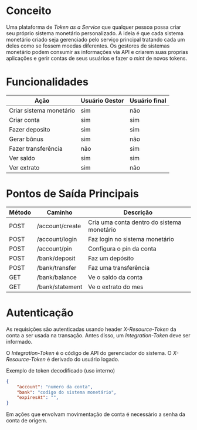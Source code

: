 # Conceito
Uma plataforma de *Token as a Service* que qualquer pessoa possa criar seu próprio sistema monetário personalizado. A ideia é que cada sistema monetário criado seja gerenciado pelo serviço principal tratando cada um deles como se fossem moedas diferentes. Os gestores de sistemas monetário podem consumir as informações via API e criarem suas proprias aplicações e gerir contas de seus usuários e fazer o *mint* de novos tokens.

# Funcionalidades
Ação | Usuário Gestor | Usuário final
-- | -- | --
Criar sistema monetário | sim | não
Criar conta | sim | sim
Fazer deposito | sim | sim
Gerar bônus | sim | não
Fazer transferência | não | sim
Ver saldo | sim | sim
Ver extrato | sim | não

# Pontos de Saída Principais
Método | Caminho | Descrição
-- | -- | --
POST | /account/create | Cria uma conta dentro do sistema monetário
POST | /account/login | Faz login no sistema monetário
POST | /account/pin | Configura o pin da conta
POST | /bank/deposit | Faz um depósito
POST | /bank/transfer | Faz uma transferência
GET | /bank/balance | Ve o saldo da conta
GET | /bank/statement | Ve o extrato do mes

# Autenticação
As requisições são autenticadas usando header *X-Resource-Token* da conta a ser usada na transação.
Antes disso, um *Integration-Token* deve ser informado.

O *Integration-Token* é o código de API do gerenciador do sistema.
O *X-Resource-Token* é derivado do usuário logado.

Exemplo de token decodificado (uso interno)
```json
{
    "account": "numero da conta",
    "bank": "codigo do sistema monetário",
    "expiresAt": "",
}
```

Em ações que envolvam movimentação de conta é necessário a senha da conta de origem. 
